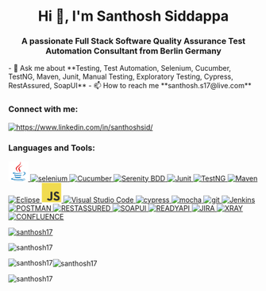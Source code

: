 
<h1 align="center">Hi 👋, I'm Santhosh Siddappa</h1>
<h3 align="center">A passionate Full Stack Software Quality Assurance Test Automation Consultant from Berlin Germany</h3>
- 💬 Ask me about **Testing, Test Automation, Selenium, Cucumber, TestNG, Maven, Junit, Manual Testing, Exploratory Testing, Cypress, RestAssured, SoapUI**
- 📫 How to reach me **santhosh.s17@live.com**
<h3 align="left">Connect with me:</h3>
<p align="left">
	<a href="https://www.linkedin.com/in/santhoshsid/" target="blank">
		<img align="center" src="https://content.linkedin.com/content/dam/me/business/en-us/amp/brand-site/v2/bg/LI-Bug.svg.original.svg" alt="https://www.linkedin.com/in/santhoshsid/" height="40" width="40"/>
	</a>
</p>
<h3 align="left">Languages and Tools:</h3>
<p align="left">
	<a href="https://www.java.com" target="_blank">
		<img src="https://raw.githubusercontent.com/devicons/devicon/master/icons/java/java-original.svg" target="_blank" rel="noopener noreferrer" alt="java" width="40" height="40"/>
	</a>
	<a href="https://www.selenium.dev" target="_blank">
		<img src="https://raw.githubusercontent.com/detain/svg-logos/780f25886640cef088af994181646db2f6b1a3f8/svg/selenium-logo.svg" alt="selenium" width="40" height="40"/>
	</a>
	<a href="https://cucumber.io/" target="_blank">
		<img src="https://automationpanda.files.wordpress.com/2017/10/cucumber.png" alt="Cucumber" width="123" height="40"/>
	</a>
	<a href="http://www.thucydides.info" target="_blank">
		<img src="http://www.thucydides.info/img/serenity-bdd.png" alt="Serenity BDD" width="192" height="40"/>
	</a>
	<a href="https://junit.org/" target="_blank">
		<img src="https://junit.org/junit4/images/junit5-banner.png" alt="Junit" width="131" height="40"/>
	</a>
	<a href="https://testng.org/" target="_blank">
		<img src="https://www.pinclipart.com/picdir/big/315-3152417_testng-is-also-for-the-java-programming-language.png" alt="TestNG" width="144" height="35"/>
	</a>
	<a href="https://maven.apache.org/" target="_blank">
		<img src="https://maven.apache.org/images/maven-logo-black-on-white.png" alt="Maven" width="138" height="35"/>
	</a>
	<a href="https://www.eclipse.org/" target="_blank">
		<img src="https://cdn.worldvectorlogo.com/logos/eclipse-11.svg" alt="Eclipse" width="40" height="40"/>
	</a>
	<a href="https://developer.mozilla.org/en-US/docs/Web/JavaScript" target="_blank">
		<img src="https://raw.githubusercontent.com/devicons/devicon/master/icons/javascript/javascript-original.svg" alt="javascript" width="40" height="40"/>
	</a>
	<a href="https://code.visualstudio.com/" target="_blank">
		<img src="https://cdn.worldvectorlogo.com/logos/visual-studio-code-1.svg" alt="Visual Studio Code" width="40" height="40"/>
	</a>
	<a href="https://www.cypress.io" target="_blank">
		<img src="https://raw.githubusercontent.com/simple-icons/simple-icons/6e46ec1fc23b60c8fd0d2f2ff46db82e16dbd75f/icons/cypress.svg" alt="cypress" width="40" height="40"/>
	</a>
	<a href="https://mochajs.org" target="_blank">
		<img src="https://www.vectorlogo.zone/logos/mochajs/mochajs-icon.svg" alt="mocha" width="40" height="40"/>
	</a>
	<a href="https://git-scm.com/" target="_blank">
		<img src="https://git-scm.com/images/logo@2x.png" alt="git" width="96" height="40"/>
	</a>
	<a href="https://www.jenkins.io" target="_blank">
		<img src="https://www.jenkins.io/sites/default/files/jenkins_logo.png" alt="Jenkins" width="124" height="40"/>
	</a>
	<a href="https://www.postman.com" target="_blank">
		<img src="https://seeklogo.com/images/P/postman-logo-5110850F84-seeklogo.com.png" alt="POSTMAN" width="143" height="40"/>
	</a>
	<a href="https://rest-assured.io" target="_blank">
		<img src="https://rest-assured.io/img/name-transparent.png" alt="RESTASSURED" width="240" height="35"/>
	</a>
	<a href="https://www.soapui.org/" target="_blank">
		<img src="https://static1.smartbear.co/smartbearbrand/media/images/logos/product-only/su_product-only-clr.svg" alt="SOAPUI" width="140" height="40"/>
	</a>
	<a href="https://smartbear.com/product/ready-api/overview" target="_blank">
		<img src="https://static1.smartbear.co/smartbearbrand/media/images/logos/product-only/ra_product-only-clr_no-tm.svg" alt="READYAPI" width="140" height="40"/>
	</a>
	<a href="https://www.atlassian.com/software/jira" target="_blank">
		<img src="https://wac-cdn-2.atlassian.com/image/upload/f_auto,q_auto/dam/jcr:e348b562-4152-4cdc-8a55-3d297e509cc8/Jira%20Software-blue.svg" alt="JIRA" width="308" height="40"/>
	</a>
	<a href="https://www.getxray.app/" target="_blank">
		<img src="https://user-images.githubusercontent.com/11166836/72537100-68457b80-3873-11ea-97a9-7c3b1025362d.png" alt="XRAY" width="99" height="40"/>
	</a>
	<a href="https://www.atlassian.com/software/confluence" target="_blank">
		<img src="https://wac-cdn-2.atlassian.com/image/upload/f_auto,q_auto/dam/jcr:d6e2d2db-e58a-40f7-9d1a-d6d22a335c96/Confluence-blue.svg" alt="CONFLUENCE" width="324" height="40"/>
	</a>
</p>
<p align="left">
	<a href="https://github.com/ryo-ma/github-profile-trophy">
		<img src="https://github-profile-trophy.vercel.app/?username=santhosh17" alt="santhosh17"/>
	</a>
</p>
<p align="left">
	<img src="https://komarev.com/ghpvc/?username=santhosh17&label=Profile%20views&color=0e75b6&style=flat" alt="santhosh17"/>
</p>
<p>
	<img align="left" src="https://github-readme-stats.vercel.app/api/top-langs?username=santhosh17&show_icons=true&locale=en&layout=compact" alt="santhosh17"/>
</p>
<p>
	<img align="center" src="https://github-readme-stats.vercel.app/api?username=santhosh17&show_icons=true&locale=en" alt="santhosh17"/>
</p>
<p>
	<img align="left" src="https://github-readme-streak-stats.herokuapp.com/?user=santhosh17&" alt="santhosh17"/>
</p>

